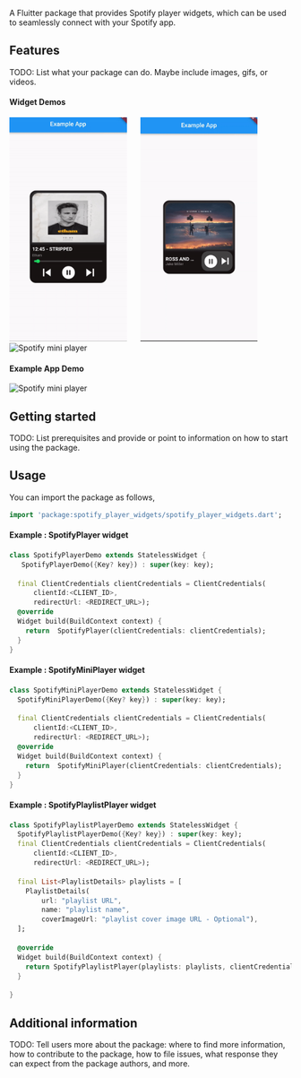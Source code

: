 A Fluitter package that provides Spotify player widgets, which can be used to seamlessly connect with your Spotify app.




## Features

TODO: List what your package can do. Maybe include images, gifs, or videos.

#### Widget Demos


<p>
  <img src="https://github.com/ixdlabs/spotify-player-widgets/blob/master/previews/spotify_player.gif?raw=true"
    alt="Spotify player" height="400"/>
   &nbsp;&nbsp;&nbsp;&nbsp;
  <img src="https://github.com/ixdlabs/spotify-player-widgets/blob/master/previews/spotify_mini_player.gif?raw=true"
   alt="Spotify mini player" height="400"/>
   &nbsp;&nbsp;&nbsp;&nbsp;
  <img src="https://github.com/ixdlabs/spotify-player-widgets/blob/master/previews/spotify_playlist_player.gif?raw=true"
   alt="Spotify mini player" height="400"/>
</p>

#### Example App Demo


 <img src="https://github.com/ixdlabs/spotify-player-widgets/blob/master/previews/example_app.gif?raw=true"
   alt="Spotify mini player" height="400"/>

## Getting started

TODO: List prerequisites and provide or point to information on how to
start using the package.

## Usage
You can import the package as follows,

```dart
import 'package:spotify_player_widgets/spotify_player_widgets.dart';
```
#### Example : SpotifyPlayer widget

```dart
class SpotifyPlayerDemo extends StatelessWidget {
   SpotifyPlayerDemo({Key? key}) : super(key: key);

  final ClientCredentials clientCredentials = ClientCredentials(
      clientId:<CLIENT_ID>,
      redirectUrl: <REDIRECT_URL>);
  @override
  Widget build(BuildContext context) {
    return  SpotifyPlayer(clientCredentials: clientCredentials);
  }
}
```

#### Example : SpotifyMiniPlayer widget

```dart
class SpotifyMiniPlayerDemo extends StatelessWidget {
  SpotifyMiniPlayerDemo({Key? key}) : super(key: key);

  final ClientCredentials clientCredentials = ClientCredentials(
      clientId:<CLIENT_ID>,
      redirectUrl: <REDIRECT_URL>);
  @override
  Widget build(BuildContext context) {
    return  SpotifyMiniPlayer(clientCredentials: clientCredentials);
  }
}
```

#### Example : SpotifyPlaylistPlayer widget

```dart
class SpotifyPlaylistPlayerDemo extends StatelessWidget {
  SpotifyPlaylistPlayerDemo({Key? key}) : super(key: key);
  final ClientCredentials clientCredentials = ClientCredentials(
      clientId:<CLIENT_ID>,
      redirectUrl: <REDIRECT_URL>);

  final List<PlaylistDetails> playlists = [
    PlaylistDetails(
        url: "playlist URL",
        name: "playlist name",
        coverImageUrl: "playlist cover image URL - Optional"),
  ];

  @override
  Widget build(BuildContext context) {
    return SpotifyPlaylistPlayer(playlists: playlists, clientCredentials: clientCredentials);
  }

}
```
## Additional information

TODO: Tell users more about the package: where to find more information, how to 
contribute to the package, how to file issues, what response they can expect 
from the package authors, and more.
